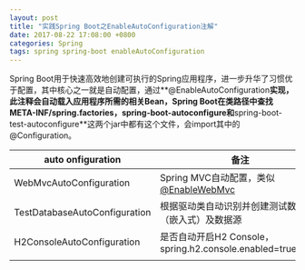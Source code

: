 ```yaml
---
layout: post
title: "实践Spring Boot之EnableAutoConfiguration注解"
date: 2017-08-22 17:08:00 +0800
categories: Spring
tags: spring spring-boot enableAutoConfiguration
---
```


Spring Boot用于快速高效地创建可执行的Spring应用程序，进一步升华了习惯优于配置，其中核心之一就是自动配置，通过**@EnableAutoConfiguration**实现，此注释会自动载入应用程序所需的相关Bean，Spring Boot在类路径中查找META-INF/spring.factories，**spring-boot-autoconfigure**和**spring-boot-test-autoconfigure**这两个jar中都有这个文件，会import其中的@Configuration。



| auto onfiguration             | 备注                                       |
| ----------------------------- | ---------------------------------------- |
| WebMvcAutoConfiguration       | Spring MVC自动配置，类似[@EnableWebMvc](/2017/08/04/实践Spring-Enable系列之EnableWebMVC.html) |
| TestDatabaseAutoConfiguration | 根据驱动类自动识别并创建测试数据库（嵌入式）及数据源               |
| H2ConsoleAutoConfiguration    | 是否自动开启H2 Console，spring.h2.console.enabled=true/false |
|                               |                                          |

